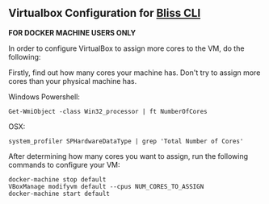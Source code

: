 Virtualbox Configuration for [Bliss CLI](https://github.com/founderbliss/bliss-cli)
------------------------
**FOR DOCKER MACHINE USERS ONLY**

In order to configure VirtualBox to assign more cores to the VM, do the following:

Firstly, find out how many cores your machine has. Don't try to assign more cores than your physical machine has.

Windows Powershell:
```````````````````
Get-WmiObject -class Win32_processor | ft NumberOfCores
```````````````````
OSX:
``````````
system_profiler SPHardwareDataType | grep 'Total Number of Cores'
``````````

After determining how many cores you want to assign, run the following commands to configure your VM:
```````````````
docker-machine stop default
VBoxManage modifyvm default --cpus NUM_CORES_TO_ASSIGN
docker-machine start default
```````````````
